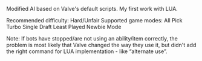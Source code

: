 Modified AI based on Valve's default scripts. My first work with LUA.

Recommended difficulty: Hard/Unfair
Supported game modes: 
All Pick
Turbo
Single Draft
Least Played
Newbie Mode

Note: If bots have stopped/are not using an ability/item correctly, the problem is most likely that Valve changed the way they use it, but didn't add the right command for LUA implementation - like “alternate use”.
